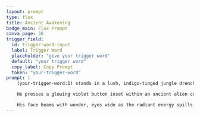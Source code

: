 ```yaml
---
layout: prompt
type: flux
title: Ancient Awakening
badge_main: Flux Prompt
canva_page: 38
trigger_field:
  id: trigger-word-input
  label: Trigger Word
  placeholder: "give your trigger word"
  default: "your trigger word"
  copy_label: Copy Prompt
  token: "your-trigger-word"
prompt: |
    (your-trigger-word:1) stands in a lush, indigo-tinged jungle drenched in twilight mist, dark blue T-shirt clinging with rain-soaked sheen.

    He presses a glowing violet button inset within an ancient alien control panel carved into moss-covered stone. As his fingers make contact, bioluminescent vines unwind and part, revealing a towering door cleaving open behind him—its edges lined with teal light and humming glyph circuitry.

    His face beams with wonder, eyes wide as the radiant energy spills outward. Ambient fog diffuses violet and teal glow across the scene while hanging moss, luminous spores, and hovering data motes complete the hyperreal, cinematic awakening of long-dormant technology.
---
```

